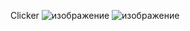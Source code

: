 Сlicker 
![изображение](https://github.com/user-attachments/assets/5d14fb57-b5bf-4abb-a0e9-0c0169b3bf35)
![изображение](https://github.com/user-attachments/assets/c07e9030-0aac-4ba1-9287-90481447243f)
